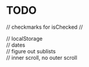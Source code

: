 # TODO

// checkmarks for isChecked
// 

// localStorage     
// dates    
// figure out sublists      
// inner scroll, no outer scroll